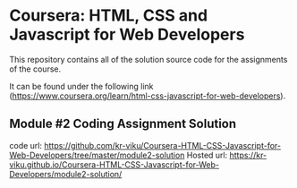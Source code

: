 # Coursera: HTML, CSS and Javascript for Web Developers
This repository contains all of the solution source code for the assignments of the course.

It can be found under the following link (https://www.coursera.org/learn/html-css-javascript-for-web-developers).

## Module #2 Coding Assignment Solution
   code url: https://github.com/kr-viku/Coursera-HTML-CSS-Javascript-for-Web-Developers/tree/master/module2-solution
   Hosted url: https://kr-viku.github.io/Coursera-HTML-CSS-Javascript-for-Web-Developers/module2-solution/
